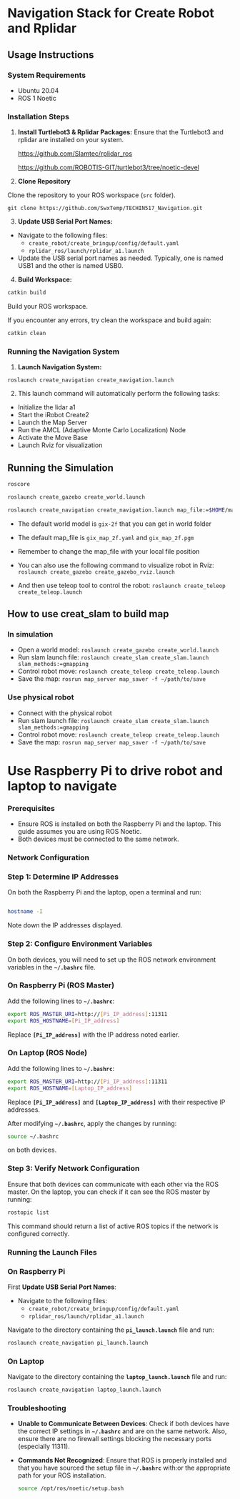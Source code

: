 # Navigation Stack for Create Robot and Rplidar

## Usage Instructions

### System Requirements
- Ubuntu 20.04
- ROS 1 Noetic

### Installation Steps
1. **Install Turtlebot3 & Rplidar Packages:** Ensure that the Turtlebot3 and rplidar are installed on your system.

   https://github.com/Slamtec/rplidar_ros

   https://github.com/ROBOTIS-GIT/turtlebot3/tree/noetic-devel 

3. **Clone Repository**

Clone the repository to your ROS workspace (`src` folder).

```
git clone https://github.com/SwxTemp/TECHIN517_Navigation.git
```

3. **Update USB Serial Port Names:**
- Navigate to the following files:
  - `create_robot/create_bringup/config/default.yaml`
  - `rplidar_ros/launch/rplidar_a1.launch`
- Update the USB serial port names as needed. Typically, one is named USB1 and the other is named USB0.

4. **Build Workspace:**

```bash
catkin build
```

Build your ROS workspace.

If you encounter any errors, try clean the workspace and build again:

```bash
catkin clean
```

### Running the Navigation System

1. **Launch Navigation System:**

```
roslaunch create_navigation create_navigation.launch
```

2. This launch command will automatically perform the following tasks:
- Initialize the lidar a1
- Start the iRobot Create2
- Launch the Map Server
- Run the AMCL (Adaptive Monte Carlo Localization) Node
- Activate the Move Base
- Launch Rviz for visualization


## Running the Simulation

```bash
roscore
```

```bash
roslaunch create_gazebo create_world.launch
```

```bash
roslaunch create_navigation create_navigation.launch map_file:=$HOME/map/gix_map_2f.yaml

```

- The default world model is `gix-2f` that you can get in world folder

- The default map_file is `gix_map_2f.yaml` and `gix_map_2f.pgm`

- Remember to change the map_file with your local file position

- You can also use the following command to visualize robot in Rviz: `roslaunch create_gazebo create_gazebo_rviz.launch`

- And then use teleop tool to control the robot: `roslaunch create_teleop create_teleop.launch`


## How to use creat_slam to build map

### In simulation
- Open a world model: `roslaunch create_gazebo create_world.launch`
- Run slam launch file: `roslaunch create_slam create_slam.launch slam_methods:=gmapping`
- Control robot move: `roslaunch create_teleop create_teleop.launch`
- Save the map: `rosrun map_server map_saver -f ~/path/to/save`

### Use physical robot
- Connect with the physical robot
- Run slam launch file: `roslaunch create_slam create_slam.launch slam_methods:=gmapping`
- Control robot move: `roslaunch create_teleop create_teleop.launch`
- Save the map: `rosrun map_server map_saver -f ~/path/to/save`

<!-- ## How to use

1. Using Ubuntu 20.04 and ROS 1 Noetic
2. Install turtlebot3 pakages
3. git clone this repo under src folder
4. Change USB serial port name in
  1. `create_robot/create_bringup/config/default.yaml`
  2. `rplidar_ros/launch/rplidar_a1.launch`
  3. Note that it is normally one is USB1 and the other is USB0
5. `catkin_make` under your ws folder
6. Run
  `roslaunch create_navigation create_navigation.launch`
7. This will automatically do such things:
  1. Run bringup for lidar
  2. Run bringup for create2
  3. Run Map Server
  4. Run AMCL Node
  5. Run Move base
  6. Run Rviz -->

# Use Raspberry Pi to drive robot and laptop to navigate

### **Prerequisites**

- Ensure ROS is installed on both the Raspberry Pi and the laptop. This guide assumes you are using ROS Noetic.
- Both devices must be connected to the same network.

### **Network Configuration**

### **Step 1: Determine IP Addresses**

On both the Raspberry Pi and the laptop, open a terminal and run:

```bash

hostname -I
```

Note down the IP addresses displayed.

### **Step 2: Configure Environment Variables**

On both devices, you will need to set up the ROS network environment variables in the **`~/.bashrc`** file.

### On Raspberry Pi (ROS Master)

Add the following lines to **`~/.bashrc`**:

```bash
export ROS_MASTER_URI=http://[Pi_IP_address]:11311
export ROS_HOSTNAME=[Pi_IP_address]

```

Replace **`[Pi_IP_address]`** with the IP address noted earlier.

### On Laptop (ROS Node)

Add the following lines to **`~/.bashrc`**:

```bash
export ROS_MASTER_URI=http://[Pi_IP_address]:11311
export ROS_HOSTNAME=[Laptop_IP_address]
```

Replace **`[Pi_IP_address]`** and **`[Laptop_IP_address]`** with their respective IP addresses.

After modifying **`~/.bashrc`**, apply the changes by running:

```bash
source ~/.bashrc
```

on both devices.

### **Step 3: Verify Network Configuration**

Ensure that both devices can communicate with each other via the ROS master. On the laptop, you can check if it can see the ROS master by running:

```bash
rostopic list
```

This command should return a list of active ROS topics if the network is configured correctly.

### **Running the Launch Files**

### **On Raspberry Pi**

First **Update USB Serial Port Names**: 
- Navigate to the following files:
  - `create_robot/create_bringup/config/default.yaml`
  - `rplidar_ros/launch/rplidar_a1.launch`

Navigate to the directory containing the **`pi_launch.launch`** file and run:

```bash
roslaunch create_navigation pi_launch.launch
```

### **On Laptop**

Navigate to the directory containing the **`laptop_launch.launch`** file and run:

```bash
roslaunch create_navigation laptop_launch.launch
```

### **Troubleshooting**

- **Unable to Communicate Between Devices**: Check if both devices have the correct IP settings in **`~/.bashrc`** and are on the same network. Also, ensure there are no firewall settings blocking the necessary ports (especially 11311).
- **Commands Not Recognized**: Ensure that ROS is properly installed and that you have sourced the setup file in **`~/.bashrc`** with:or the appropriate path for your ROS installation.
    
    ```bash
    source /opt/ros/noetic/setup.bash
    
    ```
